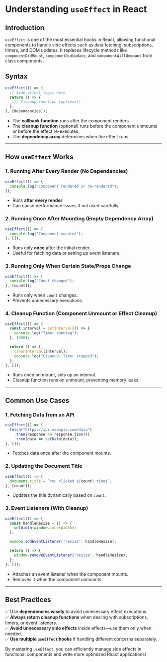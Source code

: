 # Understanding `useEffect` in React

## Introduction
`useEffect` is one of the most essential hooks in React, allowing functional components to handle side effects such as data fetching, subscriptions, timers, and DOM updates. It replaces lifecycle methods like `componentDidMount`, `componentDidUpdate`, and `componentWillUnmount` from class components.

## Syntax
```jsx
useEffect(() => {
  // Side effect logic here
  return () => {
    // Cleanup function (optional)
  };
}, [dependencies]);
```
- The **callback function** runs after the component renders.
- The **cleanup function** (optional) runs before the component unmounts or before the effect re-executes.
- The **dependency array** determines when the effect runs.

---

## How `useEffect` Works
### 1. **Running After Every Render (No Dependencies)**
```jsx
useEffect(() => {
  console.log("Component rendered or re-rendered");
});
```
- Runs **after every render**.
- Can cause performance issues if not used carefully.

### 2. **Running Once After Mounting (Empty Dependency Array)**
```jsx
useEffect(() => {
  console.log("Component mounted");
}, []);
```
- Runs only **once** after the initial render.
- Useful for fetching data or setting up event listeners.

### 3. **Running Only When Certain State/Props Change**
```jsx
useEffect(() => {
  console.log("Count changed");
}, [count]);
```
- Runs only when `count` changes.
- Prevents unnecessary executions.

### 4. **Cleanup Function (Component Unmount or Effect Cleanup)**
```jsx
useEffect(() => {
  const interval = setInterval(() => {
    console.log("Timer running");
  }, 1000);

  return () => {
    clearInterval(interval);
    console.log("Cleanup: Timer stopped");
  };
}, []);
```
- Runs once on mount, sets up an interval.
- Cleanup function runs on unmount, preventing memory leaks.

---

## Common Use Cases
### 1. **Fetching Data from an API**
```jsx
useEffect(() => {
  fetch("https://api.example.com/data")
    .then(response => response.json())
    .then(data => setData(data));
}, []);
```
- Fetches data once after the component mounts.

### 2. **Updating the Document Title**
```jsx
useEffect(() => {
  document.title = `You clicked ${count} times`;
}, [count]);
```
- Updates the title dynamically based on `count`.

### 3. **Event Listeners (With Cleanup)**
```jsx
useEffect(() => {
  const handleResize = () => {
    setWidth(window.innerWidth);
  };

  window.addEventListener("resize", handleResize);

  return () => {
    window.removeEventListener("resize", handleResize);
  };
}, []);
```
- Attaches an event listener when the component mounts.
- Removes it when the component unmounts.

---

## Best Practices
✅ Use **dependencies wisely** to avoid unnecessary effect executions.  
✅ **Always return cleanup functions** when dealing with subscriptions, timers, or event listeners.  
✅ **Avoid unnecessary side effects** inside effects—use them only when needed.  
✅ **Use multiple `useEffect` hooks** if handling different concerns separately.  

By mastering `useEffect`, you can efficiently manage side effects in functional components and write more optimized React applications!


